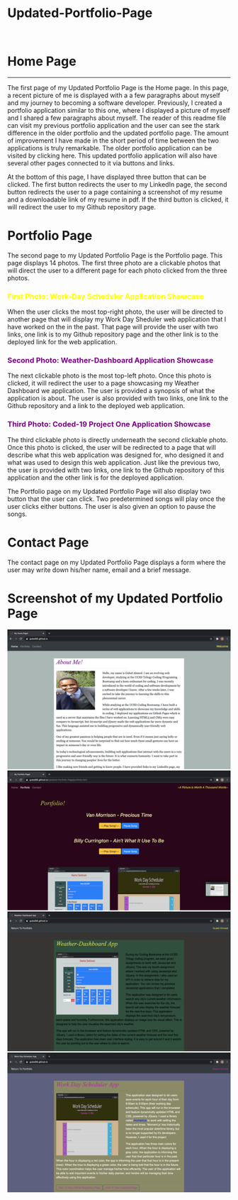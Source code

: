 # Updated-Portfolio-Page
<br>
<h1>Home Page</h1>
<hr>
<p>The first page of my Updated Portfolio Page is the <a src ="https://guled06.github.io/Updated-Portfolio-Page/">Home</a> page. In this page, a recent picture of me is displayed with a a few paragraphs about myself and my journey to becoming a software developer. Previously, I created a portfolio application similar to this one, where I displayed a picture of myself and I shared a few paragraphs about myself. The reader of this readme file can visit my previous portfolio application and the user can see the stark difference in the older portfolio and the updated portfolio page. The amount of improvement I have made in the short period of time between the two applications is truly remarkable. The older portfolio application can be visited by clicking <a src="https://guled06.github.io/Bootstrap-Portfolio/">here</a>. This updated portfolio application will also have several other pages connected to it via buttons and links.</p>
<p>At the bottom of this page, I have displayed three button that can be clicked. The first button redirects the user to my LinkedIn page, the second button redirects the user to a page containing a screenshot of my resume and a downloadable link of my resume in pdf. If the third button is clicked, it will redirect the user to my Github repository page. 
<h1>Portfolio Page</h1>
<p>The second page to my Updated Portfolio Page is the Portfolio page. This page displays 14 photos. The first three photo are a clickable photos that will direct the user to a different page for each photo clicked from the three photos.
<h3 style="color: yellow;">First Photo: Work-Day Scheduler Application Showcase</h3>
<p>When the user clicks the most top-right photo, the user will be directed to another page that will display my Work Day Sheduler web application that I have worked on the in the past. That page will provide the user with two links, one link is to my Github repository page and the other link is to the deployed link for the web application.</p>
<h3 style="color: rgb(117, 7, 128);">Second Photo: Weather-Dashboard Application Showcase</h3>
The next clickable photo is the most top-left photo. Once this photo is clicked, it will redirect the user to a page showcasing my Weather Dashboard we application. The user is provided a synopsis of what the application is about. The user is also provided with two links, one link to the Github repository and a link to the deployed web application.</P>
<h3 style="color: rgb(117, 7, 128);">Third Photo: Coded-19 Project One Application Showcase</h3>
<p>The third clickable photo is directly underneath the second clickable photo. Once this photo is clicked, the user will be redirected to a page that will describe what this web application was designed for, who designed it and what was used to design this web application. Just like the previous two, the user is provided with two links, one link to the Github repository of this application and the other link is for the deployed application.</p>
<p>The Portfolio page on my Updated Portfolio Page will also display two button that the user can click. Two predetermined songs will play once the user clicks either buttons. The user is also given an option to pause the songs.</p>
<h1>Contact Page</h1>
The contact page on my Updated Portfolio Page displays a form where the user may write down his/her name, email and a brief message.
<h1>Screenshot of my Updated Portfolio Page</h1>
<img src="assets/images/screenshotone.png"/>
<img src="assets/images/screenshottwo.png"/>
<img src="assets/images/screenshotthree.png"/>
<img src="assets/images/screenshotfour.png"/>

